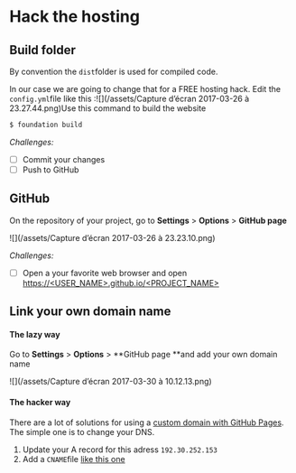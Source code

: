 # Hack the hosting

## Build folder

By convention the `dist`folder is used for compiled code.

In our case we are going to change that for a FREE hosting hack. Edit the `config.yml`file like this :![](/assets/Capture d’écran 2017-03-26 à 23.27.44.png)Use this command to build the website

```bash
$ foundation build
```

_Challenges:_

* [ ] Commit your changes
* [ ] Push to GitHub

## GitHub

On the repository of your project, go to **Settings** &gt; **Options** &gt; **GitHub page**

![](/assets/Capture d’écran 2017-03-26 à 23.23.10.png)

_Challenges:_

* [ ] Open a your favorite web browser and open [https://&lt;USER\_NAME&gt;.github.io/&lt;PROJECT\_NAME&gt;](https://<USER_NAME>.github.io/<PROJECT_NAME>/)

## Link your own domain name

#### The lazy way

Go to **Settings** &gt; **Options** &gt; **GitHub page **and add your own domain name

![](/assets/Capture d’écran 2017-03-30 à 10.12.13.png)

#### The hacker way

There are a lot of solutions for using a [custom domain with GitHub Pages](https://help.github.com/articles/using-a-custom-domain-with-github-pages/). The simple one is to change your DNS.

1. Update your A record for this adress `192.30.252.153`
2. Add a `CNAME`file [like this one](https://github.com/flexbox/davidl/blob/master/source/CNAME) 




